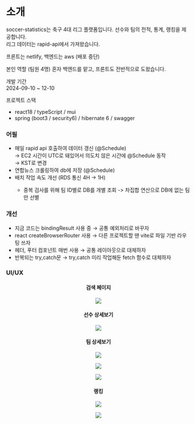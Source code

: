 # 소개
soccer-statistics는 축구 4대 리그 플랫폼입니다. 선수와 팀의 전적, 통계, 랭킹을 제공합니다.  
리그 데이터는 rapid-api에서 가져왔습니다.  

프론트는 netlify, 백엔드는 aws (배포 중단)

본인 역할 (팀원 4명) 
혼자 백엔드를 맡고, 프론트도 전반적으로 도왔습니다.

개발 기간  
2024-09-10 ~ 12-10

프로젝트 스택  
<ul>
  <li>react18 / typeScript / mui  </li>
  <li>spring (boot3 / security6) / hibernate 6 / swagger</li>
</ul>

### 어필
<ul>
  <li>
    매일 rapid api 호출하여 데이터 갱신 (@Schedule)<br>
    → EC2 시간이 UTC로 돼있어서 의도치 않은 시간에 @Schedule 동작<br>
    → KST로 변경
  </li>
    <li>연합뉴스 크롤링하여 db에 저장 (@Schedule)</li>
    <li>배치 작업 속도 개선 (RDS 통신 4H → 1H) </li>
      <ul>
        <li>중복 검사를 위해 팀 ID별로 DB를 개별 조회 -> 차집합 연산으로 DB에 없는 팀만 선별</li>
      </ul>
</ul>

### 개선
<ul>
  <li>
    지금 코드는 bindingResult 사용 중 → 공통 예외처리로 바꾸자
  </li>
  <li>react createBrowserRouter 사용 → 다른 프로젝트할 땐 vite로 파일 기반 라우팅 쓰자</li>
  <li>헤더, 푸터 컴포넌트 매번 사용 → 공통 레이아웃으로 대체하자</li>
  <li>반복되는 try,catch문 → try,catch 미리 작업해둔 fetch 함수로 대체하자</li>
</ul>


### UI/UX
<h4 align="center">검색 페이지</h4>
<p align="center">
<img src="https://github.com/user-attachments/assets/bb847464-6c4d-435a-9b5e-f348c8b05fe3" />
</p>

<h4 align="center">선수 상세보기</h4>
<p align="center">
<img src="https://github.com/user-attachments/assets/2631c496-45f2-46f2-81e3-68d3f46736be" />
</p>

<h4 align="center">팀 상세보기</h4>
<p align="center">
<img src="https://github.com/user-attachments/assets/455c18c9-117a-475c-936e-c08e0f6a4404" />
</p>
<p align="center">
<img src="https://github.com/user-attachments/assets/958fa288-a3d9-4f81-9ff8-faf999844266" />
</p>
<p align="center">
<img src="https://github.com/user-attachments/assets/3f5044f1-5616-4792-98d8-5b1e9c2a41e9" />
</p>

<h4 align="center">랭킹</h4>
<p align="center">
<img src="https://github.com/user-attachments/assets/9599ebd9-ac84-4cf2-8915-7620ef7267ec" />
</p>
<p align="center">
<img src="https://github.com/user-attachments/assets/3e2fef81-c90b-4cfb-8e6a-17418fbacb94" />
</p>




